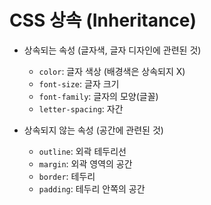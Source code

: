 # CSS 상속 (Inheritance)

* 상속되는 속성 (글자색, 글자 디자인에 관련된 것)
  - `color`: 글자 색상 (배경색은 상속되지 X)
  - `font-size`: 글자 크기
  - `font-family`: 글자의 모양(글꼴)
  - `letter-spacing`: 자간

* 상속되지 않는 속성 (공간에 관련된 것)
  - `outline`: 외곽 테두리선
  - `margin`: 외곽 영역의 공간
  - `border`: 테두리
  - `padding`: 테두리 안쪽의 공간
